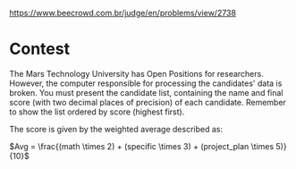 https://www.beecrowd.com.br/judge/en/problems/view/2738

# Contest

The Mars Technology University has Open Positions for researchers. However,
the computer responsible for processing the candidates' data is broken. You
must present the candidate list, containing the name and final score (with two
decimal places of precision) of each candidate. Remember to show the list
ordered by score (highest first).

The score is given by the weighted average described as:

$Avg = \frac{(math \times 2) + (specific \times 3) + (project_plan \times 5)}{10}$
